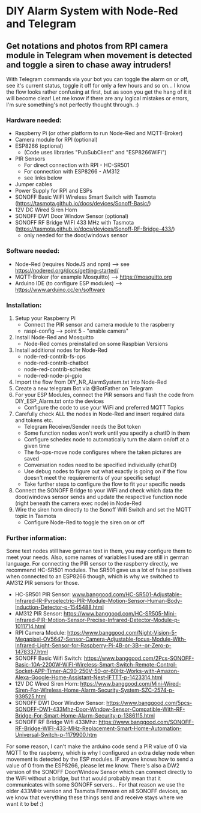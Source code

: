 # DIY Alarm System with Node-Red and Telegram
## Get notations and photos from RPI camera module in Telegram when movement is detected and toggle a siren to chase away intruders!

With Telegram commands via your bot you can toggle the alarm on or off, see it's current status, toggle it off for only a few hours and so on...
I know the flow looks rather confusing at first, but as soon you get the hang of it it will become clear!
Let me know if there are any logical mistakes or errors, I'm sure something's not perfectly thought through. :)

### Hardware needed:
- Raspberry Pi (or other platform to run Node-Red and MQTT-Broker)
- Camera module for RPI (optional)
- ESP8266 (optional)
  - (Code uses libraries "PubSubClient" and "ESP8266WiFi")
- PIR Sensors 
  - For direct connection with RPI - HC-SR501
  - For connection with ESP8266 - AM312
  - see links below
- Jumper cables
- Power Supply for RPI and ESPs
- SONOFF Basic WIFI Wireless Smart Switch with Tasmota (https://tasmota.github.io/docs/devices/Sonoff-Basic/)
- 12V DC Wired Siren Horn
- SONOFF DW1 Door Window Sensor (optional)
- SONOFF RF Bridge WIFI 433 MHz with Tasmota (https://tasmota.github.io/docs/devices/Sonoff-RF-Bridge-433/)
  - only needed for the door/windows sensor

### Software needed:
- Node-Red (requires NodeJS and npm) --> see https://nodered.org/docs/getting-started/
- MQTT-Broker (for example Mosquitto) --> https://mosquitto.org
- Arduino IDE (to configure ESP modules) --> https://www.arduino.cc/en/software

### Installation:
1. Setup your Raspberry Pi
    - Connect the PIR sensor and camera module to the raspberry
    - raspi-config --> point 5 - "enable camera"
2. Install Node-Red and Mosquitto
    - Node-Red comes preinstalled on some Raspbian Versions
3. Install additional nodes for Node-Red
    - node-red-contrib-fs-ops
    - node-red-contrib-chatbot
    - node-red-contrib-schedex
    - node-red-node-pi-gpio
4. Import the flow from DIY_NR_AlarmSystem.txt into Node-Red
5. Create a new telegram Bot via @BotFather on Telegram
6. For your ESP Modules, connect the PIR sensors and flash the code from DIY_ESP_Alarm.txt onto the devices
    - Configure the code to use your WiFi and preferred MQTT Topics
7. Carefully check ALL the nodes in Node-Red and insert required data and tokens etc.
    - Telegram Receiver/Sender needs the Bot token
    - Some function nodes won't work until you specify a chatID in them
    - Configure schedex node to automatically turn the alarm on/off at a given time
    - The fs-ops-move node configures where the taken pictures are saved
    - Conversation nodes need to be specified individually (chatID)
    - Use debug nodes to figure out what exactly is going on if the flow doesn't meet the requierements of your specific setup!
    - Take further steps to configure the flow to fit your specific needs
8. Connect the SONOFF Bridge to your WiFi and check which data the door/windows sensor sends and update the respective function node (right beneath the camera exec node) in Node-Red
9. Wire the siren horn directly to the Sonoff Wifi Switch and set the MQTT topic in Tasmota
    - Configure Node-Red to toggle the siren on or off

### Further information:
Some text nodes still have german text in them, you may configure them to meet your needs. Also, some names of variables I used are still in german language.
For connecting the PIR sensor to the raspberry directly, we recommend HC-SR501 modules. The SR501 gave us a lot of false positives when connected to an ESP8266 though, which is why we switched to AM312 PIR sensors for those.

- HC-SR501 PIR Sensor: www.banggood.com/HC-SR501-Adjustable-Infrared-IR-Pyroelectric-PIR-Module-Motion-Sensor-Human-Body-Induction-Detector-p-1545488.html
- AM312 PIR Sensor: https://www.banggood.com/HC-SR505-Mini-Infrared-PIR-Motion-Sensor-Precise-Infrared-Detector-Module-p-1011714.html
- RPI Camera Module: https://www.banggood.com/Night-Vision-5-Megapixel-OV5647-Sensor-Camera-Adjustable-focus-Module-With-Infrared-Light-Sensor-for-Raspberry-Pi-4B-or-3B+-or-Zero-p-1478337.html
- SONOFF Basic Wifi Switch: https://www.banggood.com/2Pcs-SONOFF-Basic-10A-2200W-WIFI-Wireless-Smart-Switch-Remote-Control-Socket-APP-Timer-AC90-250V-50-or-60Hz-Works-with-Amazon-Alexa-Google-Home-Assistant-Nest-IFTTT-p-1423314.html
- 12V DC Wired Siren Horn: https://www.banggood.com/Mini-Wired-Siren-For-Wireless-Home-Alarm-Security-System-SZC-2574-p-939525.html
- SONOFF DW1 Door Window Sensor: https://www.banggood.com/5pcs-SONOFF-DW1-433Mhz-Door-Window-Sensor-Compatible-With-RF-Bridge-For-Smart-Home-Alarm-Security-p-1386115.html
- SONOFF RF Bridge Wifi 433Mhz: https://www.banggood.com/SONOFF-RF-Bridge-WIFI-433-MHz-Replacement-Smart-Home-Automation-Universal-Switch-p-1179900.htm

For some reason, I can't make the arduino code send a PIR value of 0 via MQTT to the raspberry, which is why I configured an extra delay node when movement is detected by the ESP modules. IF anyone knows how to send a value of 0 from the ESP8266, please let me know.
There's also a DW2 version of the SONOFF Door/Window Sensor which can connect directly to the WiFi without a bridge, but that would probably mean that it communicates with some SONOFF servers...
For that reason we use the older 433MHz version and Tasmota Firmware on all SONOFF devices, so we know that everything these things send and receive stays where we want it to be! :)
